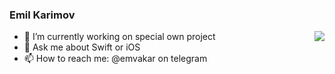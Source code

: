 ### Emil Karimov

<img align="right" src="https://github-readme-stats.vercel.app/api?username=emvakar&show_icons=true&icon_color=0366d6&text_color=24292e&bg_color=ffffff&hide_title=true" />


- 🔭 I’m currently working on special own project
- 💬 Ask me about Swift or iOS
- 📫 How to reach me: @emvakar on telegram
